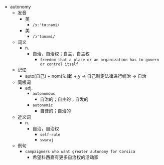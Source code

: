 - autonomy
  - 发音
    - 英
      - `/ɔː'tɑːnəmi/`
    - 美
      - `/ɔ'tɑnəmi/`
  - 词义
    - n.
      - 自治，自治权；自主，自主权
        - `freedom that a place or an organization has to govern or control itself`
  - 记忆
    - auto(自己) + nom(法律) + y → 自己制定法律进行统治 → 自治
  - 同根词
    - adj.
      - `autonomous`
        - 自治的；自主的；自发的
      - `autonomic`
        - 自律的；自治的
  - 近义词
    - n.
      - 自治，自治权
        - `self-rule`
        - `swaraj`
  - 例句
    - `campaigners who want greater autonomy for Corsica`
      - 希望科西嘉有更多自治权的活动家

